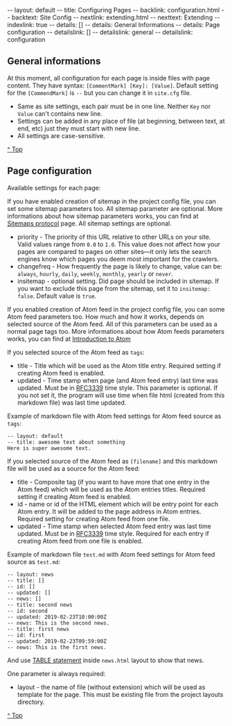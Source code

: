 -- layout: default
-- title: Configuring Pages
-- backlink: configuration.html
-- backtext: Site Config
-- nextlink: extending.html
-- nexttext: Extending
-- indexlink: true
-- details: []
-- details: General Informations
-- details: Page configuration
-- detailslink: []
-- detailslink: general
-- detailslink: configuration
## <a name="general"></a>General informations
At this moment, all configuration for each page is inside files with page
content. They have syntax: `[CommentMark] [Key]: [Value]`. Default setting
for the `[CommendMark]` is `--` but you can change it in `site.cfg` file.

- Same as site settings, each pair must be in one line. Neither `Key` nor
  `Value` can't contains new line.
- Settings can be added in any place of file (at beginning, between text, at
  end, etc) just they must start with new line.
- All settings are case-sensitive.

<a href="#top">^ Top</a>

## <a name="configuration"></a>Page configuration

Available settings for each page:

If you have enabled creation of sitemap in the project config file, you can
set some sitemap parameters too. All sitemap parameter are optional. More
informations about how sitemap parameters works, you can find at
[Sitemaps protocol](https://www.sitemaps.org/protocol.html#xmlTagDefinitions)
page. All sitemap settings are optional.

- priority - The priority of this URL relative to other URLs on your site.
  Valid values range from `0.0` to `1.0`. This value does not affect how your
  pages are compared to pages on other sites—it only lets the search engines
  know which pages you deem most important for the crawlers.
- changefreq - How frequently the page is likely to change, value can be:
  `always`, `hourly`, `daily`, `weekly`, `monthly`, `yearly` or `never`.
- insitemap - optional setting. Did page should be included in sitemap. If you
  want to exclude this page from the sitemap, set it to `insitemap: false`.
  Default value is `true`.

If you enabled creation of Atom feed in the project config file, you can some
Atom feed parameters too. How much and how it works, depends on selected source
of the Atom feed. All of this parameters can be used as a normal page tags too.
More informations about how Atom feeds parameters works, you can find at
[Introduction to Atom](https://validator.w3.org/feed/docs/atom.html)

If you selected source of the Atom feed as `tags`:

- title - Title which will be used as the Atom title entry. Required setting if
  creating Atom feed is enabled.
- updated - Time stamp when page (and Atom feed entry) last time was updated.
  Must be in [RFC3339](http://www.faqs.org/rfcs/rfc3339.html) time style. This
  parameter is optional. If you not set it, the program will use time when file
  html (created from this markdown file) was last time updated.

Example of markdown file with Atom feed settings for Atom feed source as
`tags`:

    -- layout: default
    -- title: awesome text about something
    Here is super awesome text.

If you selected source of the Atom feed as `[filename]` and this markdown file
will be used as a source for the Atom feed:

- title - Composite tag (if you want to have more that one entry in the Atom
  feed) which will be used as the Atom entries titles. Required setting if
  creating Atom feed is enabled.
- id - name or id of the HTML element which will be entry point for each Atom
  entry. It will be added to the page address in Atom entries. Required
  setting for creating Atom feed from one file.
- updated - Time stamp when selected Atom feed entry was last time updated.
  Must be in [RFC3339](http://www.faqs.org/rfcs/rfc3339.html) time style.
  Required for each entry if creating Atom feed from one file is enabled.

Example of markdown file `test.md` with Atom feed settings for Atom feed
source as `test.md`:

    -- layout: news
    -- title: []
    -- id: []
    -- updated: []
    -- news: []
    -- title: second news
    -- id: second
    -- updated: 2019-02-23T10:00:00Z
    -- news: This is the second news.
    -- title: first news
    -- id: first
    -- updated: 2019-02-23T09:59:00Z
    -- news: This is the first news.

And use [TABLE statement](http://docs.adacore.com/aws-docs/templates_parser/template_statements.html#table-statement)
inside `news.html` layout to show that news.

One parameter is always required:

- layout - the name of file (without extension) which will be used as template
  for the page. This must be existing file from the project layouts directory.

<a href="#top">^ Top</a>
